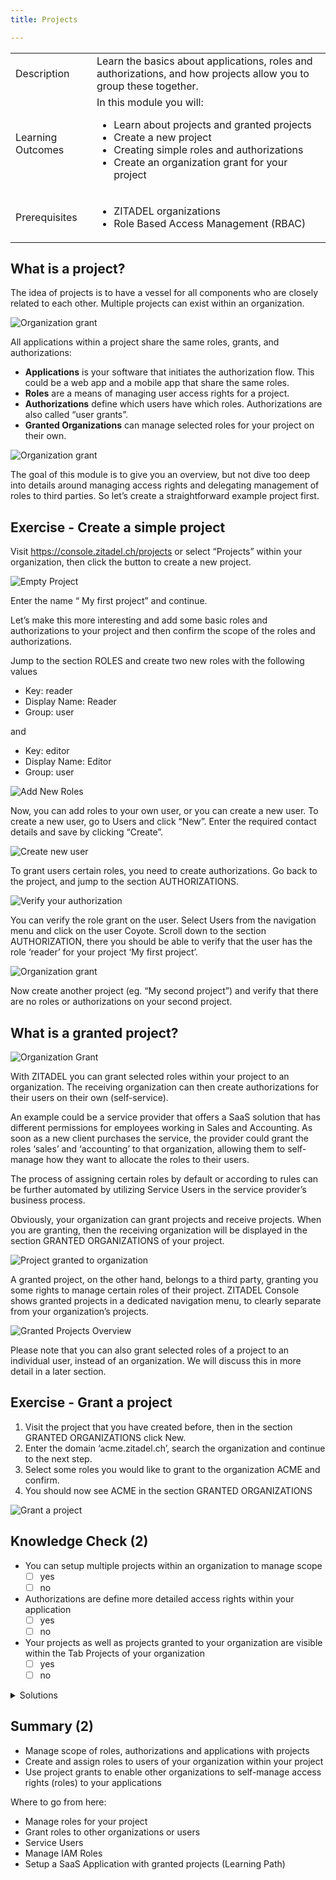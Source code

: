 ```yaml
---
title: Projects

---
```


|                   |                                                                                                                                                                                                                          |
| ----------------- | ------------------------------------------------------------------------------------------------------------------------------------------------------------------------------------------------------------------------ |
| Description       | Learn the basics about applications, roles and authorizations, and how projects allow you to group these together.                                                                                                       |
| Learning Outcomes | In this module you will: <ul><li>Learn about projects and granted projects</li><li>Create a new project</li><li>Creating simple roles and authorizations</li><li>Create an organization grant for your project</li></ul> |
| Prerequisites     | <ul><li>ZITADEL organizations</li><li>Role Based Access Management (RBAC)</li></ul>                                                                                                                                      |

## What is a project?

The idea of projects is to have a vessel for all components who are closely related to each other. Multiple projects can exist within an organization.

![Organization grant](/img/zitadel_organization_grant.png)

All applications within a project share the same roles, grants, and authorizations:

* **Applications** is your software that initiates the authorization flow. This could be a web app and a mobile app that share the same roles.
* **Roles** are a means of managing user access rights for a project. 
* **Authorizations** define which users have which roles. Authorizations are also called “user grants”.
* **Granted Organizations** can manage selected roles for your project on their own.

![Organization grant](/img/console_projects_overview.png)

The goal of this module is to give you an overview, but not dive too deep into details around managing access rights and delegating management of roles to third parties. So let’s create a straightforward example project first.

## Exercise - Create a simple project

Visit https://console.zitadel.ch/projects or select “Projects” within your organization, then click the button to create a new project. 

![Empty Project](/img/console_projects_empty.png)

Enter the name “ My first project” and continue.

Let’s make this more interesting and add some basic roles and authorizations to your project and then confirm the scope of the roles and authorizations.

Jump to the section ROLES and create two new roles with the following values

* Key: reader
* Display Name: Reader
* Group: user

and

* Key: editor
* Display Name: Editor
* Group: user

![Add New Roles](/img/console_projects_add_new_roles.gif)

Now, you can add roles to your own user, or you can create a new user. To create a new user, go to Users and click “New”. Enter the required contact details and save by clicking “Create”.

![Create new user](/img/console_users_create_new_user.gif)

To grant users certain roles, you need to create authorizations. Go back to the project, and jump to the section AUTHORIZATIONS.

![Verify your authorization](/img/console_projects_create_authorization.gif)

You can verify the role grant on the user. Select Users from the navigation menu and click on the user Coyote. Scroll down to the section AUTHORIZATION, there you should be able to verify that the user has the role ‘reader’ for your project ‘My first project’.

![Organization grant](/img/console_projects_authorization_created.png)

Now create another project (eg. “My second project”) and verify that there are no roles or authorizations on your second project.

## What is a granted project?

![Organization Grant](/img/zitadel_organization_grant.png)

With ZITADEL you can grant selected roles within your project to an organization. The receiving organization can then create authorizations for their users on their own (self-service). 

An example could be a service provider that offers a SaaS solution that has different permissions for employees working in Sales and Accounting. As soon as a new client purchases the service, the provider could grant the roles ‘sales’ and ‘accounting’ to that organization, allowing them to self-manage how they want to allocate the roles to their users.

The process of assigning certain roles by default or according to rules can be further automated by utilizing Service Users in the service provider’s business process.

Obviously, your organization can grant projects and receive projects. When you are granting, then the receiving organization will be displayed in the section GRANTED ORGANIZATIONS of your project.

![Project granted to organization](/img/console_projects_granted.png)

A granted project, on the other hand, belongs to a third party, granting you some rights to manage certain roles of their project. ZITADEL Console shows granted projects in a dedicated navigation menu, to clearly separate from your organization’s projects. 

![Granted Projects Overview](/img/console_granted_projects_overview.png)

Please note that you can also grant selected roles of a project to an individual user, instead of an organization. We will discuss this in more detail in a later section.

## Exercise - Grant a project

1. Visit the project that you have created before, then in the section GRANTED ORGANIZATIONS click New. 
2. Enter the domain ‘acme.zitadel.ch’, search the organization and continue to the next step.
3. Select some roles you would like to grant to the organization ACME and confirm.
4. You should now see ACME in the section GRANTED ORGANIZATIONS

![Grant a project](/img/projects_create_org_grant_caos2acme.gif)

## Knowledge Check (2)

* You can setup multiple projects within an organization to manage scope
    - [ ] yes
    - [ ] no
* Authorizations are define more detailed access rights within your application
    - [ ] yes
    - [ ] no
* Your projects as well as projects granted to your organization are visible within the Tab Projects of your organization
    - [ ] yes
    - [ ] no

<details>
    <summary>
        Solutions
    </summary>

* You can setup multiple projects within an organization to manage scope
    - [x] yes
    - [ ] no
* Authorizations are define more detailed access rights within your application
    - [ ] yes
    - [x] no (Authorizations link users to certain roles)
* Your projects as well as projects granted to your organization are visible within the Tab Projects of your organization
    - [ ] yes
    - [x] no (Projects and Granted Projects are shown on different tabs)
    
</details>

## Summary (2)

* Manage scope of roles, authorizations and applications with projects
* Create and assign roles to users of your organization within your project
* Use project grants to enable other organizations to self-manage access rights (roles) to your applications

Where to go from here: 
* Manage roles for your project
* Grant roles to other organizations or users
* Service Users
* Manage IAM Roles
* Setup a SaaS Application with granted projects (Learning Path)